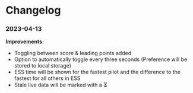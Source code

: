 
# Changelog

### 2023-04-13

**Improvements:**

- Toggling between score & leading points added
- Option to automatically toggle every three seconds (Preference will be stored to local storage)
- ESS time will be shown for the fastest pilot and the difference to the fastest for all others in ESS
- Stale live data will be marked with a ⏳


